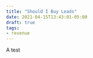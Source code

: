 ```yaml
---
title: "Should I Buy Leads"
date: 2021-04-15T13:43:01-05:00
draft: true
tags:
- revenue
---
```


A test

